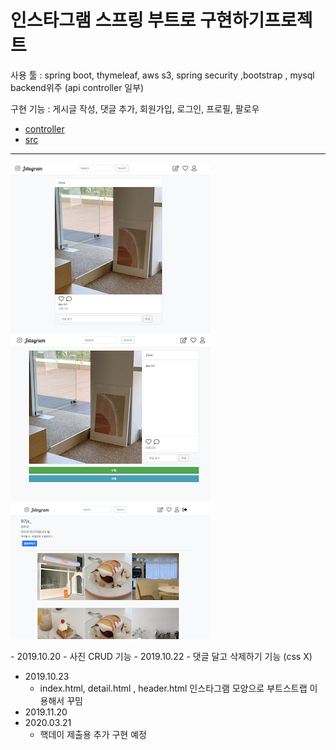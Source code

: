 # 인스타그램 스프링 부트로  구현하기프로젝트

사용 툴 : spring boot, thymeleaf, aws s3, spring security ,bootstrap , mysql   
backend위주 (api controller 일부)

구현 기능 : 게시글 작성, 댓글 추가, 회원가입, 로그인, 프로필, 팔로우 

- [controller](./etc/컨트롤러명세.pdf)  
- [src](./src/main/java/com/project/jstagram)  
---

![main](./image/jstagram_main.png)  
![detail](./image/jstagram_detail.png)  
![profile](./image/jstagram_profile.png)  

<Jstagram>
 - 2019.10.20
 	- 사진 CRUD 기능
 - 2019.10.22
 	- 댓글 달고 삭제하기 기능 (css X)
	
 - 2019.10.23
 	- index.html, detail.html , header.html 인스타그램 모양으로 부트스트랩 이용해서 꾸밈
 - 2019.11.20
 - 2020.03.21 
	- 핵데이 제출용 추가 구현 예정
